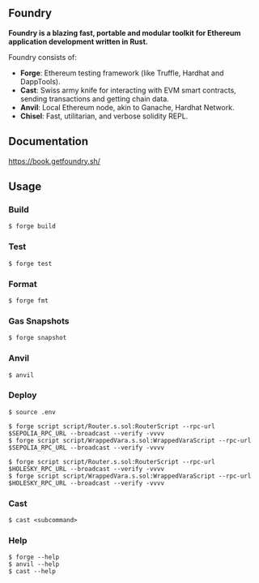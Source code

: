 ## Foundry

**Foundry is a blazing fast, portable and modular toolkit for Ethereum application development written in Rust.**

Foundry consists of:

-   **Forge**: Ethereum testing framework (like Truffle, Hardhat and DappTools).
-   **Cast**: Swiss army knife for interacting with EVM smart contracts, sending transactions and getting chain data.
-   **Anvil**: Local Ethereum node, akin to Ganache, Hardhat Network.
-   **Chisel**: Fast, utilitarian, and verbose solidity REPL.

## Documentation

https://book.getfoundry.sh/

## Usage

### Build

```shell
$ forge build
```

### Test

```shell
$ forge test
```

### Format

```shell
$ forge fmt
```

### Gas Snapshots

```shell
$ forge snapshot
```

### Anvil

```shell
$ anvil
```

### Deploy

```shell
$ source .env

$ forge script script/Router.s.sol:RouterScript --rpc-url $SEPOLIA_RPC_URL --broadcast --verify -vvvv
$ forge script script/WrappedVara.s.sol:WrappedVaraScript --rpc-url $SEPOLIA_RPC_URL --broadcast --verify -vvvv

$ forge script script/Router.s.sol:RouterScript --rpc-url $HOLESKY_RPC_URL --broadcast --verify -vvvv
$ forge script script/WrappedVara.s.sol:WrappedVaraScript --rpc-url $HOLESKY_RPC_URL --broadcast --verify -vvvv
```

### Cast

```shell
$ cast <subcommand>
```

### Help

```shell
$ forge --help
$ anvil --help
$ cast --help
```
